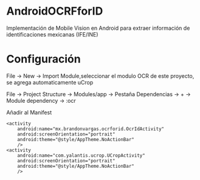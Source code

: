 # AndroidOCRFforID
Implementación de Mobile Vision en Android para extraer información de identificaciones mexicanas (IFE/INE) 

# Configuración
File -> New -> Import Module,seleccionar el modulo OCR de este proyecto, se agrega automaticamente uCrop

File -> Project Structure -> Modules/app -> Pestaña Dependencias -> + -> Module dependency -> :ocr

Añadir al Manifest 
```android
<activity
    android:name="mx.brandonvargas.ocrforid.OcrIdActivity"
    android:screenOrientation="portrait"
    android:theme="@style/AppTheme.NoActionBar"
    />
<activity
    android:name="com.yalantis.ucrop.UCropActivity"
    android:screenOrientation="portrait"
    android:theme="@style/AppTheme.NoActionBar"
    />
```
